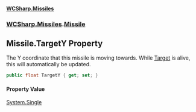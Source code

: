 #### [WCSharp.Missiles](README.md 'README')
### [WCSharp.Missiles](WCSharp.Missiles.md 'WCSharp.Missiles').[Missile](WCSharp.Missiles.Missile.md 'WCSharp.Missiles.Missile')

## Missile.TargetY Property

The Y coordinate that this missile is moving towards. While [Target](WCSharp.Missiles.Missile.Target.md 'WCSharp.Missiles.Missile.Target') is alive, this will automatically be updated.

```csharp
public float TargetY { get; set; }
```

#### Property Value
[System.Single](https://docs.microsoft.com/en-us/dotnet/api/System.Single 'System.Single')